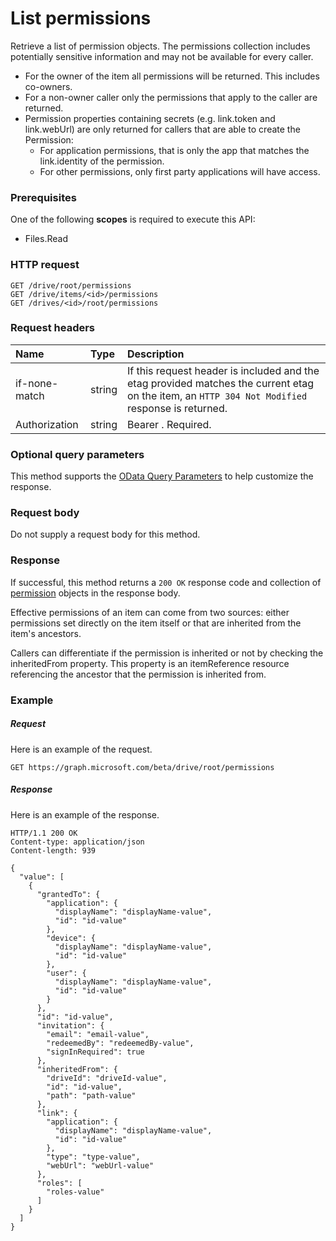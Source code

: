 # List permissions

Retrieve a list of permission objects. The permissions collection includes potentially sensitive information and may not be available for every caller.

* For the owner of the item all permissions will be returned. This includes co-owners.
* For a non-owner caller only the permissions that apply to the caller are returned.
* Permission properties containing secrets (e.g. link.token and link.webUrl) are only returned for callers that are able to create the Permission:
  * For application permissions, that is only the app that matches the link.identity of the permission.
  * For other permissions, only first party applications will have access.

### Prerequisites
One of the following **scopes** is required to execute this API: 

  * Files.Read
 
### HTTP request
<!-- { "blockType": "ignored" } -->
```http
GET /drive/root/permissions
GET /drive/items/<id>/permissions
GET /drives/<id>/root/permissions
```

### Request headers
| Name       | Type | Description|
|:---------------|:--------|:----------|
| if-none-match  | string  | If this request header is included and the etag provided matches the current etag on the item, an `HTTP 304 Not Modified` response is returned.|
| Authorization  | string  | Bearer <token>. Required. |

### Optional query parameters
This method supports the [OData Query Parameters](http://graph.microsoft.io/docs/overview/query_parameters) to help customize the response.
### Request body
Do not supply a request body for this method.
### Response
If successful, this method returns a `200 OK` response code and collection of [permission](../resources/permission.md) objects in the response body.

Effective permissions of an item can come from two sources: either permissions set directly on the item itself or that are inherited from the item's ancestors.

Callers can differentiate if the permission is inherited or not by checking the inheritedFrom property. This property is an itemReference resource referencing the ancestor that the permission is inherited from.

### Example
##### Request
Here is an example of the request.
<!-- {
  "blockType": "request",
  "name": "get_permissions"
}-->
```http
GET https://graph.microsoft.com/beta/drive/root/permissions
```
##### Response
Here is an example of the response.
<!-- {
  "blockType": "response",
  "truncated": false,
  "@odata.type": "microsoft.graph.permission",
  "isCollection": true
} -->
```http
HTTP/1.1 200 OK
Content-type: application/json
Content-length: 939

{
  "value": [
    {
      "grantedTo": {
        "application": {
          "displayName": "displayName-value",
          "id": "id-value"
        },
        "device": {
          "displayName": "displayName-value",
          "id": "id-value"
        },
        "user": {
          "displayName": "displayName-value",
          "id": "id-value"
        }
      },
      "id": "id-value",
      "invitation": {
        "email": "email-value",
        "redeemedBy": "redeemedBy-value",
        "signInRequired": true
      },
      "inheritedFrom": {
        "driveId": "driveId-value",
        "id": "id-value",
        "path": "path-value"
      },
      "link": {
        "application": {
          "displayName": "displayName-value",
          "id": "id-value"
        },
        "type": "type-value",
        "webUrl": "webUrl-value"
      },
      "roles": [
        "roles-value"
      ]
    }
  ]
}
```

<!-- uuid: 8fcb5dbc-d5aa-4681-8e31-b001d5168d79
2015-10-25 14:57:30 UTC -->
<!-- {
  "type": "#page.annotation",
  "description": "List permissions",
  "keywords": "",
  "section": "documentation",
  "tocPath": ""
}-->